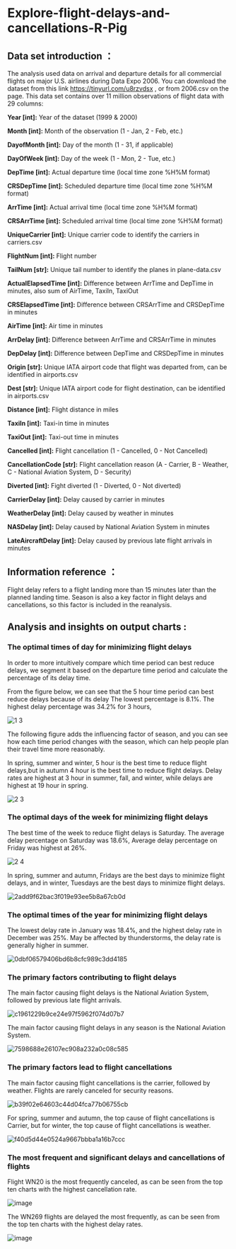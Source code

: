 # Explore-flight-delays-and-cancellations-R-Pig

## Data set introduction ：

The analysis used data on arrival and departure details for all commercial flights on major U.S. airlines during Data Expo 2006. You can download the dataset from this link https://tinyurl.com/u8rzvdsx , or from 2006.csv on the page.
This data set contains over 11 million observations of flight data with 29 columns:

**Year [int]:** Year of the dataset (1999 & 2000)

**Month [int]:** Month of the observation (1 - Jan, 2 - Feb, etc.)

**DayofMonth [int]:** Day of the month (1 - 31, if applicable)

**DayOfWeek [int]:** Day of the week (1 - Mon, 2 - Tue, etc.)

**DepTime [int]:** Actual departure time (local time zone %H%M format)

**CRSDepTime [int]:** Scheduled departure time (local time zone %H%M format)

**ArrTime [int]:** Actual arrival time (local time zone %H%M format)

**CRSArrTime [int]:** Scheduled arrival time (local time zone %H%M format)

**UniqueCarrier [int]:** Unique carrier code to identify the carriers in carriers.csv

**FlightNum [int]:** Flight number

**TailNum [str]:** Unique tail number to identify the planes in plane-data.csv

**ActualElapsedTime [int]:** Difference between ArrTime and DepTime in minutes, also sum of AirTime, TaxiIn, TaxiOut

**CRSElapsedTime [int]:** Difference between CRSArrTime and CRSDepTime in minutes

**AirTime [int]:** Air time in minutes

**ArrDelay [int]:** Difference between ArrTime and CRSArrTime in minutes

**DepDelay [int]:** Difference between DepTime and CRSDepTime in minutes

**Origin [str]:** Unique IATA airport code that flight was departed from, can be identified in airports.csv

**Dest [str]:** Unique IATA airport code for flight destination, can be identified in airports.csv

**Distance [int]:** Flight distance in miles

**TaxiIn [int]:** Taxi-in time in minutes

**TaxiOut [int]:** Taxi-out time in minutes

**Cancelled [int]:** Flight cancellation (1 - Cancelled, 0 - Not Cancelled)

**CancellationCode [str]:** Flight cancellation reason (A - Carrier, B - Weather, C - National Aviation System, D - Security)

**Diverted [int]:** Fight diverted (1 - Diverted, 0 - Not diverted)

**CarrierDelay [int]:** Delay caused by carrier in minutes

**WeatherDelay [int]:** Delay caused by weather in minutes

**NASDelay [int]:** Delay caused by National Aviation System in minutes

**LateAircraftDelay [int]:** Delay caused by previous late flight arrivals in minutes

## Information reference ：

Flight delay refers to a flight landing more than 15 minutes later than the planned landing time. Season is also a key factor in flight delays and cancellations, so this factor is included in the reanalysis.

## Analysis and insights on output charts :
### The optimal times of day for minimizing flight delays

In order to more intuitively compare which time period can best reduce delays, we segment it based on the departure time period and calculate the percentage of its delay time.

From the figure below, we can see that the 5 hour time period can best reduce delays because of its delay The lowest percentage is 8.1%. The highest delay percentage was 34.2% for 3 hours,

![1 3](https://github.com/PanLuochuan/Explore-flight-delays-and-cancellations-R-Pig/assets/152348928/31e01fbc-303a-426c-a5ce-7a2dcc65f7d0)

The following figure adds the influencing factor of season, and you can see how each time period changes with the season, which can help people plan their travel time more reasonably. 

In spring, summer and winter, 5 hour is the best time to reduce flight delays,but in autumn 4 hour is the best time to reduce flight delays. Delay rates are highest at 3 hour in summer, fall, and winter, while delays are highest at 19 hour in spring.

![2 3](https://github.com/PanLuochuan/Explore-flight-delays-and-cancellations-R-Pig/assets/152348928/bbe1cc84-5e4a-48cd-a1a6-cdf9636c680d)

### The optimal days of the week for minimizing flight delays

The best time of the week to reduce flight delays is Saturday. The average delay percentage on Saturday was 18.6%, Average delay percentage on Friday was highest at 26%.

![2 4](https://github.com/PanLuochuan/Explore-flight-delays-and-cancellations-R-Pig/assets/152348928/60ac57d4-afb0-423b-b00b-7d7e20f5c6fb)

In spring, summer and autumn, Fridays are the best days to minimize flight delays, and in winter, Tuesdays are the best days to minimize flight delays.

![2add9f62bac3f019e93ee5b8a67cb0d](https://github.com/PanLuochuan/Explore-flight-delays-and-cancellations-R-Pig/assets/152348928/ce80f7a0-cad8-49df-87fc-0a9c5988af85)


### The optimal times of the year for minimizing flight delays

The lowest delay rate in January was 18.4%, and the highest delay rate in December was 25%. May be affected by thunderstorms, the delay rate is generally higher in summer.

![0dbf06579406bd6b8cfc989c3dd4185](https://github.com/PanLuochuan/Explore-flight-delays-and-cancellations-R-Pig/assets/152348928/d7a83c0b-066b-41f0-a073-8a7b205f3534)



### The primary factors contributing to flight delays

The main factor causing flight delays is the National Aviation System, followed by previous late flight arrivals.

![c1961229b9ce24e97f5962f074d07b7](https://github.com/PanLuochuan/Explore-flight-delays-and-cancellations-R-Pig/assets/152348928/c30ae693-35a1-4128-a798-153fc1b22da0)

The main factor causing flight delays in any season is the National Aviation System.

![7598688e26107ec908a232a0c08c585](https://github.com/PanLuochuan/Explore-flight-delays-and-cancellations-R-Pig/assets/152348928/1160492f-27e3-4381-bd76-6387f36d8a7e)


### The primary factors lead to flight cancellations

The main factor causing flight cancellations is the carrier, followed by weather. Flights are rarely canceled for security reasons.

![b39f02e64603c44d04fca77b06755cb](https://github.com/PanLuochuan/Explore-flight-delays-and-cancellations-R-Pig/assets/152348928/9628581e-e209-46ac-9f97-1d8cc978ea17)

For spring, summer and autumn, the top cause of flight cancellations is Carrier, but for winter, the top cause of flight cancellations is weather.

![f40d5d44e0524a9667bbba1a16b7ccc](https://github.com/PanLuochuan/Explore-flight-delays-and-cancellations-R-Pig/assets/152348928/880d3cfa-9c40-4f22-82ac-596fa1146030)


### The most frequent and significant delays and cancellations of flights

Flight WN20 is the most frequently canceled, as can be seen from the top ten charts with the highest cancellation rate.

![image](https://github.com/PanLuochuan/Explore-flight-delays-and-cancellations-R-Pig/assets/152348928/3bd9bb19-ab52-49a9-8244-730cab3daf81)

The WN269 flights are delayed the most frequently, as can be seen from the top ten charts with the highest delay rates.

![image](https://github.com/PanLuochuan/Explore-flight-delays-and-cancellations-R-Pig/assets/152348928/6478d9a8-4aeb-4f99-8979-4d4712c9eaf7)








